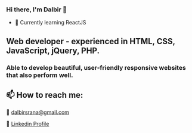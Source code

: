 ### Hi there, I'm Dalbir 👋

- 🌱 Currently learning ReactJS

## Web developer - experienced in HTML, CSS, JavaScript, jQuery, PHP.
### Able to develop beautiful, user-friendly responsive websites that also perform well. 

## 📫 How to reach me:

:e-mail: dalbirsrana@gmail.com

:link: [Linkedin Profile](https://www.linkedin.com/in/dalbir-singh-01815328/)
 

<!--
**dalbirsrana/dalbirsrana** is a ✨ _special_ ✨ repository because its `README.md` (this file) appears on your GitHub profile.
- 🔭 I’m currently working on ...
- 🌱 I’m currently learning ...
- 👯 I’m looking to collaborate on ...
- 🤔 I’m looking for help with ...
- 💬 Ask me about ...
- 📫 How to reach me: ...
- 😄 Pronouns: ...
- ⚡ Fun fact: ...
-->

